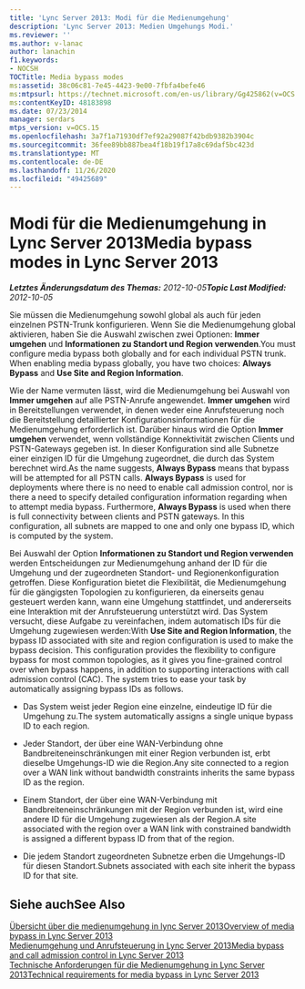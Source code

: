 ```yaml
---
title: 'Lync Server 2013: Modi für die Medienumgehung'
description: 'Lync Server 2013: Medien Umgehungs Modi.'
ms.reviewer: ''
ms.author: v-lanac
author: lanachin
f1.keywords:
- NOCSH
TOCTitle: Media bypass modes
ms:assetid: 38c06c81-7e45-4423-9e00-7fbfa4befe46
ms:mtpsurl: https://technet.microsoft.com/en-us/library/Gg425862(v=OCS.15)
ms:contentKeyID: 48183898
ms.date: 07/23/2014
manager: serdars
mtps_version: v=OCS.15
ms.openlocfilehash: 3a7f1a71930df7ef92a29087f42bdb9382b3904c
ms.sourcegitcommit: 36fee89bb887bea4f18b19f17a8c69daf5bc423d
ms.translationtype: MT
ms.contentlocale: de-DE
ms.lasthandoff: 11/26/2020
ms.locfileid: "49425689"
---
```

# <a name="media-bypass-modes-in-lync-server-2013"></a><span data-ttu-id="68cad-103">Modi für die Medienumgehung in Lync Server 2013</span><span class="sxs-lookup"><span data-stu-id="68cad-103">Media bypass modes in Lync Server 2013</span></span>

<div data-xmlns="http://www.w3.org/1999/xhtml">

<div class="topic" data-xmlns="http://www.w3.org/1999/xhtml" data-msxsl="urn:schemas-microsoft-com:xslt" data-cs="https://msdn.microsoft.com/">

<div data-asp="https://msdn2.microsoft.com/asp">



</div>

<div id="mainSection">

<div id="mainBody"><span data-ttu-id="68cad-104">

<span> </span></span><span class="sxs-lookup"><span data-stu-id="68cad-104">

<span> </span></span></span>

<span data-ttu-id="68cad-105">_**Letztes Änderungsdatum des Themas:** 2012-10-05_</span><span class="sxs-lookup"><span data-stu-id="68cad-105">_**Topic Last Modified:** 2012-10-05_</span></span>

<span data-ttu-id="68cad-p101">Sie müssen die Medienumgehung sowohl global als auch für jeden einzelnen PSTN-Trunk konfigurieren. Wenn Sie die Medienumgehung global aktivieren, haben Sie die Auswahl zwischen zwei Optionen: **Immer umgehen** und **Informationen zu Standort und Region verwenden**.</span><span class="sxs-lookup"><span data-stu-id="68cad-p101">You must configure media bypass both globally and for each individual PSTN trunk. When enabling media bypass globally, you have two choices: **Always Bypass** and **Use Site and Region Information**.</span></span>

<span data-ttu-id="68cad-p102">Wie der Name vermuten lässt, wird die Medienumgehung bei Auswahl von **Immer umgehen** auf alle PSTN-Anrufe angewendet. **Immer umgehen** wird in Bereitstellungen verwendet, in denen weder eine Anrufsteuerung noch die Bereitstellung detaillierter Konfigurationsinformationen für die Medienumgehung erforderlich ist. Darüber hinaus wird die Option **Immer umgehen** verwendet, wenn vollständige Konnektivität zwischen Clients und PSTN-Gateways gegeben ist. In dieser Konfiguration sind alle Subnetze einer einzigen ID für die Umgehung zugeordnet, die durch das System berechnet wird.</span><span class="sxs-lookup"><span data-stu-id="68cad-p102">As the name suggests, **Always Bypass** means that bypass will be attempted for all PSTN calls. **Always Bypass** is used for deployments where there is no need to enable call admission control, nor is there a need to specify detailed configuration information regarding when to attempt media bypass. Furthermore, **Always Bypass** is used when there is full connectivity between clients and PSTN gateways. In this configuration, all subnets are mapped to one and only one bypass ID, which is computed by the system.</span></span>

<span data-ttu-id="68cad-p103">Bei Auswahl der Option **Informationen zu Standort und Region verwenden** werden Entscheidungen zur Medienumgehung anhand der ID für die Umgehung und der zugeordneten Standort- und Regionenkonfiguration getroffen. Diese Konfiguration bietet die Flexibilität, die Medienumgehung für die gängigsten Topologien zu konfigurieren, da einerseits genau gesteuert werden kann, wann eine Umgehung stattfindet, und andererseits eine Interaktion mit der Anrufsteuerung unterstützt wird. Das System versucht, diese Aufgabe zu vereinfachen, indem automatisch IDs für die Umgehung zugewiesen werden:</span><span class="sxs-lookup"><span data-stu-id="68cad-p103">With **Use Site and Region Information**, the bypass ID associated with site and region configuration is used to make the bypass decision. This configuration provides the flexibility to configure bypass for most common topologies, as it gives you fine-grained control over when bypass happens, in addition to supporting interactions with call admission control (CAC). The system tries to ease your task by automatically assigning bypass IDs as follows.</span></span>

  - <span data-ttu-id="68cad-115">Das System weist jeder Region eine einzelne, eindeutige ID für die Umgehung zu.</span><span class="sxs-lookup"><span data-stu-id="68cad-115">The system automatically assigns a single unique bypass ID to each region.</span></span>

  - <span data-ttu-id="68cad-116">Jeder Standort, der über eine WAN-Verbindung ohne Bandbreiteneinschränkungen mit einer Region verbunden ist, erbt dieselbe Umgehungs-ID wie die Region.</span><span class="sxs-lookup"><span data-stu-id="68cad-116">Any site connected to a region over a WAN link without bandwidth constraints inherits the same bypass ID as the region.</span></span>

  - <span data-ttu-id="68cad-117">Einem Standort, der über eine WAN-Verbindung mit Bandbreiteneinschränkungen mit der Region verbunden ist, wird eine andere ID für die Umgehung zugewiesen als der Region.</span><span class="sxs-lookup"><span data-stu-id="68cad-117">A site associated with the region over a WAN link with constrained bandwidth is assigned a different bypass ID from that of the region.</span></span>

  - <span data-ttu-id="68cad-118">Die jedem Standort zugeordneten Subnetze erben die Umgehungs-ID für diesen Standort.</span><span class="sxs-lookup"><span data-stu-id="68cad-118">Subnets associated with each site inherit the bypass ID for that site.</span></span>

<div>

## <a name="see-also"></a><span data-ttu-id="68cad-119">Siehe auch</span><span class="sxs-lookup"><span data-stu-id="68cad-119">See Also</span></span>


[<span data-ttu-id="68cad-120">Übersicht über die medienumgehung in lync Server 2013</span><span class="sxs-lookup"><span data-stu-id="68cad-120">Overview of media bypass in Lync Server 2013</span></span>](lync-server-2013-overview-of-media-bypass.md)  
[<span data-ttu-id="68cad-121">Medienumgehung und Anrufsteuerung in Lync Server 2013</span><span class="sxs-lookup"><span data-stu-id="68cad-121">Media bypass and call admission control in Lync Server 2013</span></span>](lync-server-2013-media-bypass-and-call-admission-control.md)  
[<span data-ttu-id="68cad-122">Technische Anforderungen für die Medienumgehung in Lync Server 2013</span><span class="sxs-lookup"><span data-stu-id="68cad-122">Technical requirements for media bypass in Lync Server 2013</span></span>](lync-server-2013-technical-requirements-for-media-bypass.md)  
  

<span data-ttu-id="68cad-123"></div>

</div>

<span> </span>

</div>

</div>

</span><span class="sxs-lookup"><span data-stu-id="68cad-123"></div>

</div>

<span> </span>

</div>

</div>

</span></span></div>

